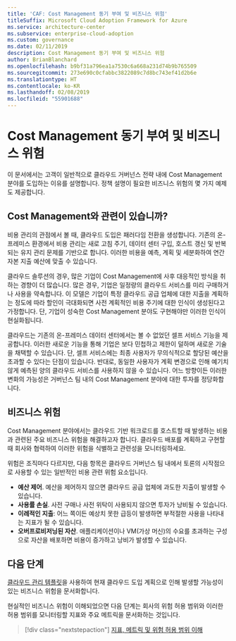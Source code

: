 ```yaml
---
title: 'CAF: Cost Management 동기 부여 및 비즈니스 위험'
titleSuffix: Microsoft Cloud Adoption Framework for Azure
ms.service: architecture-center
ms.subservice: enterprise-cloud-adoption
ms.custom: governance
ms.date: 02/11/2019
description: Cost Management 동기 부여 및 비즈니스 위험
author: BrianBlanchard
ms.openlocfilehash: b9bf31a796ea1a7530c6a668a231d74b9b765509
ms.sourcegitcommit: 273e690c0cfabbc3822089c7d8bc743ef41d2b6e
ms.translationtype: HT
ms.contentlocale: ko-KR
ms.lasthandoff: 02/08/2019
ms.locfileid: "55901688"
---
```

# <a name="cost-management-motivations-and-business-risks"></a>Cost Management 동기 부여 및 비즈니스 위험

이 문서에서는 고객이 일반적으로 클라우드 거버넌스 전략 내에 Cost Management 분야를 도입하는 이유를 설명합니다. 정책 설명이 필요한 비즈니스 위험의 몇 가지 예제도 제공합니다.

<!-- markdownlint-disable MD026 -->

## <a name="is-cost-management-relevant"></a>Cost Management와 관련이 있습니까?

비용 관리의 관점에서 볼 때, 클라우드 도입은 패러다임 전환을 생성합니다. 기존의 온-프레미스 환경에서 비용 관리는 새로 고침 주기, 데이터 센터 구입, 호스트 갱신 및 반복되는 유지 관리 문제를 기반으로 합니다. 이러한 비용을 예측, 계획 및 세분화하여 연간 자본 지출 예산에 맞출 수 있습니다.

클라우드 솔루션의 경우, 많은 기업이 Cost Management에 사후 대응적인 방식을 취하는 경향이 더 많습니다. 많은 경우, 기업은 일정량의 클라우드 서비스를 미리 구매하거나 사용을 약속합니다. 이 모델은 기업이 특정 클라우드 공급 업체에 대한 지출을 계획하는 정도에 따라 할인이 극대화되면 사전 계획적인 비용 주기에 대한 인식이 생성된다고 가정합니다. 단, 기업이 성숙한 Cost Management 분야도 구현해야만 이러한 인식이 현실화됩니다.

클라우드는 기존의 온-프레미스 데이터 센터에서는 볼 수 없었던 셀프 서비스 기능을 제공합니다. 이러한 새로운 기능을 통해 기업은 보다 민첩하고 제한이 덜하며 새로운 기술을 채택할 수 있습니다. 단, 셀프 서비스에는 최종 사용자가 무의식적으로 할당된 예산을 초과할 수 있다는 단점이 있습니다. 반대로, 동일한 사용자가 계획 변경으로 인해 예기치 않게 예측된 양의 클라우드 서비스를 사용하지 않을 수 있습니다. 어느 방향이든 이러한 변화의 가능성은 거버넌스 팀 내의 Cost Management 분야에 대한 투자를 정당화합니다.

## <a name="business-risk"></a>비즈니스 위험

Cost Management 분야에서는 클라우드 기반 워크로드를 호스트할 때 발생하는 비용과 관련된 주요 비즈니스 위험을 해결하고자 합니다. 클라우드 배포를 계획하고 구현할 때 회사와 협력하여 이러한 위험을 식별하고 관련성을 모니터링하세요.

위험은 조직마다 다르지만, 다음 항목은 클라우드 거버넌스 팀 내에서 토론의 시작점으로 사용할 수 있는 일반적인 비용 관련 위험 요소입니다.

- **예산 제어**. 예산을 제어하지 않으면 클라우드 공급 업체에 과도한 지출이 발생할 수 있습니다.
- **사용률 손실**. 사전 구매나 사전 위탁이 사용되지 않으면 투자가 낭비될 수 있습니다.
- **이례적인 지출**: 어느 쪽이든 예상치 못한 급등이 발생하면 부적절한 사용을 나타내는 지표가 될 수 있습니다.
- **오버프로비저닝된 자산**. 애플리케이션이나 VM(가상 머신)의 수요를 초과하는 구성으로 자산을 배포하면 비용이 증가하고 낭비가 발생할 수 있습니다.

## <a name="next-steps"></a>다음 단계

[클라우드 관리 템플릿](./template.md)을 사용하여 현재 클라우드 도입 계획으로 인해 발생할 가능성이 있는 비즈니스 위험을 문서화합니다.

현실적인 비즈니스 위험이 이해되었으면 다음 단계는 회사의 위험 허용 범위와 이러한 허용 범위를 모니터링할 지표와 주요 메트릭을 문서화하는 것입니다.

> [!div class="nextstepaction"]
> [지표, 메트릭 및 위험 허용 범위 이해](./metrics-tolerance.md)
